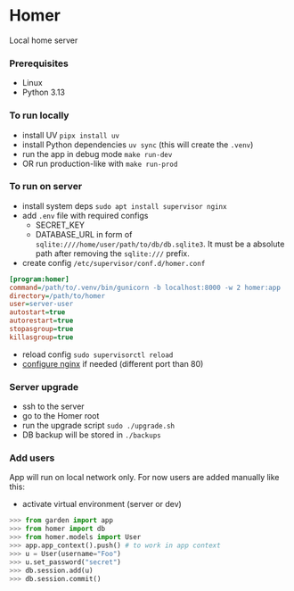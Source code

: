 # Homer
Local home server

### Prerequisites
- Linux
- Python 3.13

### To run locally
- install UV `pipx install uv`
- install Python dependencies `uv sync` (this will create the `.venv`)
- run the app in debug mode `make run-dev`
- OR run production-like with `make run-prod`

### To run on server
- install system deps `sudo apt install supervisor nginx`
- add `.env` file with required configs
    - SECRET_KEY
    - DATABASE_URL in form of `sqlite:////home/user/path/to/db/db.sqlite3`. It must be a absolute path after removing the `sqlite:///` prefix.
- create config `/etc/supervisor/conf.d/homer.conf`
```ini
[program:homer]
command=/path/to/.venv/bin/gunicorn -b localhost:8000 -w 2 homer:app
directory=/path/to/homer
user=server-user
autostart=true
autorestart=true
stopasgroup=true
killasgroup=true
```
- reload config `sudo supervisorctl reload`
- [configure nginx](https://docs.nginx.com/nginx/admin-guide/web-server/reverse-proxy/) if needed (different port than 80)

### Server upgrade
- ssh to the server
- go to the Homer root
- run the upgrade script `sudo ./upgrade.sh`
- DB backup will be stored in `./backups`

### Add users
App will run on local network only. For now users are added manually like this:
- activate virtual environment (server or dev)
```python
>>> from garden import app
>>> from homer import db
>>> from homer.models import User
>>> app.app_context().push() # to work in app context
>>> u = User(username="Foo")
>>> u.set_password("secret")
>>> db.session.add(u)
>>> db.session.commit()
```
